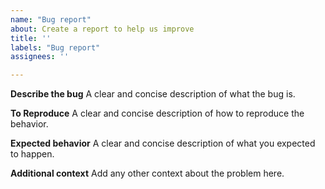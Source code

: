 ```yaml
---
name: "Bug report"
about: Create a report to help us improve
title: ''
labels: "Bug report"
assignees: ''

---
```


**Describe the bug**
A clear and concise description of what the bug is.

**To Reproduce**
A clear and concise description of how to reproduce the behavior.

**Expected behavior**
A clear and concise description of what you expected to happen.

**Additional context**
Add any other context about the problem here.
